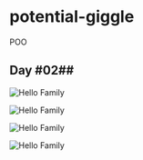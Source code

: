 # potential-giggle
POO


## Day #02##
![Hello Family](http://www.plantuml.com/plantuml/proxy?cache=no&src=https://raw.githubusercontent.com/masmangan/potential-giggle/main/day02/hello1.puml )

![Hello Family](http://www.plantuml.com/plantuml/proxy?cache=no&src=https://raw.githubusercontent.com/masmangan/potential-giggle/main/day02/hello2.puml )

![Hello Family](http://www.plantuml.com/plantuml/proxy?cache=no&src=https://raw.githubusercontent.com/masmangan/potential-giggle/main/day02/hello3.puml )


![Hello Family](http://www.plantuml.com/plantuml/proxy?cache=no&src=https://raw.githubusercontent.com/masmangan/potential-giggle/main/day02/hello-family.puml )
